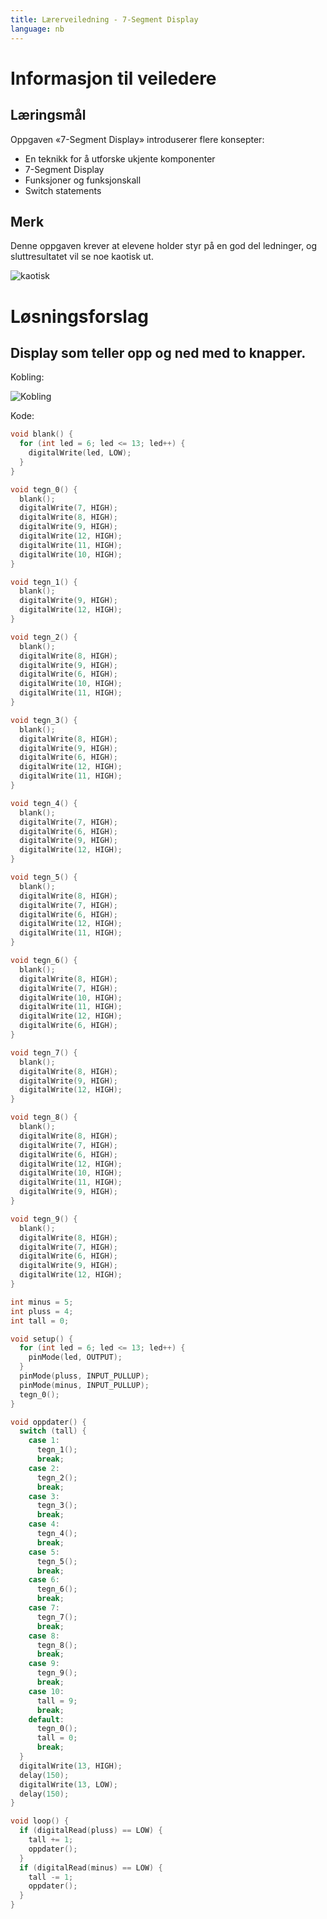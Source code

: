 ```yaml
---
title: Lærerveiledning - 7-Segment Display
language: nb
---
```



# Informasjon til veiledere

## Læringsmål

Oppgaven «7-Segment Display» introduserer flere konsepter:

+ En teknikk for å utforske ukjente komponenter
+ 7-Segment Display
+ Funksjoner og funksjonskall
+ Switch statements

## Merk

Denne oppgaven krever at elevene holder styr på en god del ledninger, og
sluttresultatet vil se noe kaotisk ut.

![kaotisk](kaotisk.jpg)

# Løsningsforslag

## Display som teller opp og ned med to knapper.

Kobling:

![Kobling](toknappkrets.jpg)

Kode:

```cpp
void blank() {
  for (int led = 6; led <= 13; led++) {
    digitalWrite(led, LOW);
  }
}

void tegn_0() {
  blank();
  digitalWrite(7, HIGH);
  digitalWrite(8, HIGH);
  digitalWrite(9, HIGH);
  digitalWrite(12, HIGH);
  digitalWrite(11, HIGH);
  digitalWrite(10, HIGH);
}

void tegn_1() {
  blank();
  digitalWrite(9, HIGH);
  digitalWrite(12, HIGH);
}

void tegn_2() {
  blank();
  digitalWrite(8, HIGH);
  digitalWrite(9, HIGH);
  digitalWrite(6, HIGH);
  digitalWrite(10, HIGH);
  digitalWrite(11, HIGH);
}

void tegn_3() {
  blank();
  digitalWrite(8, HIGH);
  digitalWrite(9, HIGH);
  digitalWrite(6, HIGH);
  digitalWrite(12, HIGH);
  digitalWrite(11, HIGH);
}

void tegn_4() {
  blank();
  digitalWrite(7, HIGH);
  digitalWrite(6, HIGH);
  digitalWrite(9, HIGH);
  digitalWrite(12, HIGH);
}

void tegn_5() {
  blank();
  digitalWrite(8, HIGH);
  digitalWrite(7, HIGH);
  digitalWrite(6, HIGH);
  digitalWrite(12, HIGH);
  digitalWrite(11, HIGH);
}

void tegn_6() {
  blank();
  digitalWrite(8, HIGH);
  digitalWrite(7, HIGH);
  digitalWrite(10, HIGH);
  digitalWrite(11, HIGH);
  digitalWrite(12, HIGH);
  digitalWrite(6, HIGH);
}

void tegn_7() {
  blank();
  digitalWrite(8, HIGH);
  digitalWrite(9, HIGH);
  digitalWrite(12, HIGH);
}

void tegn_8() {
  blank();
  digitalWrite(8, HIGH);
  digitalWrite(7, HIGH);
  digitalWrite(6, HIGH);
  digitalWrite(12, HIGH);
  digitalWrite(10, HIGH);
  digitalWrite(11, HIGH);
  digitalWrite(9, HIGH);
}

void tegn_9() {
  blank();
  digitalWrite(8, HIGH);
  digitalWrite(7, HIGH);
  digitalWrite(6, HIGH);
  digitalWrite(9, HIGH);
  digitalWrite(12, HIGH);
}

int minus = 5;
int pluss = 4;
int tall = 0;

void setup() {
  for (int led = 6; led <= 13; led++) {
    pinMode(led, OUTPUT);
  }
  pinMode(pluss, INPUT_PULLUP);
  pinMode(minus, INPUT_PULLUP);
  tegn_0();
}

void oppdater() {
  switch (tall) {
    case 1:
      tegn_1();
      break;
    case 2:
      tegn_2();
      break;
    case 3:
      tegn_3();
      break;
    case 4:
      tegn_4();
      break;
    case 5:
      tegn_5();
      break;
    case 6:
      tegn_6();
      break;
    case 7:
      tegn_7();
      break;
    case 8:
      tegn_8();
      break;
    case 9:
      tegn_9();
      break;
    case 10:
      tall = 9;
      break;
    default:
      tegn_0();
      tall = 0;
      break;
  }
  digitalWrite(13, HIGH);
  delay(150);
  digitalWrite(13, LOW);
  delay(150);
}

void loop() {
  if (digitalRead(pluss) == LOW) {
    tall += 1;
    oppdater();
  }
  if (digitalRead(minus) == LOW) {
    tall -= 1;
    oppdater();
  }
}
```

